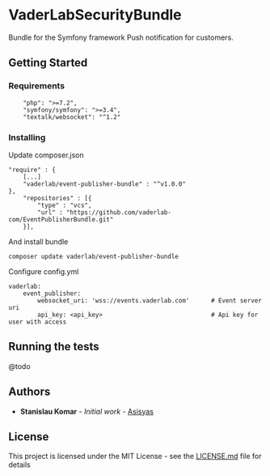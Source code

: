 # VaderLabSecurityBundle

Bundle for the Symfony framework
Push notification for customers.


## Getting Started

### Requirements

```
    "php": ">=7.2",
    "symfony/symfony": ">=3.4",
    "textalk/websocket": "^1.2"
```

### Installing

Update composer.json

```
"require" : {
    [...]
    "vaderlab/event-publisher-bundle" : "^v1.0.0"
},
    "repositories" : [{
        "type" : "vcs",
        "url" : "https://github.com/vaderlab-com/EventPublisherBundle.git"
    }],
```


And install bundle 

```
composer update vaderlab/event-publisher-bundle
```

Configure config.yml

```
vaderlab:
    event_publisher:
        websocket_uri: 'wss://events.vaderlab.com'      # Event server uri 
        api_key: <api_key>                              # Api key for user with access
```

## Running the tests

@todo

## Authors

* **Stanislau Komar** - *Initial work* - [Asisyas](https://github.com/Asisyas)

## License

This project is licensed under the MIT License - see the [LICENSE.md](LICENSE.md) file for details

